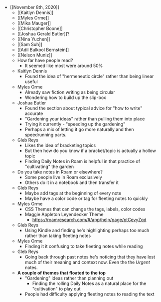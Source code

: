 - [[November 8th, 2020]]
    - [[Kaitlyn Dennis]]
    - [[Myles Orme]]
    - [[Mika Mauger]]
    - [[Christopher Boone]]
    - [[Joshua Gerald Butler]]?
    - [[Nina Yuchen]]
    - [[Sam Suh]]
    - [[Adil Bulkool Bernstein]]
    - [[Nelson Muniz]]
    - How far have people read?
        - It seemed like most were around 50%
    - Kaitlyn Dennis
        - Found the idea of "hermeneutic circle" rather than being linear useful
    - Myles Orme
        - Already saw fiction writing as being circular
        - Wondering how to build up the slip-box
    - Joshua Butler
        - Found the section about typical advice for "how to write" accurate
        - "Gardening your ideas" rather than pulling them into place
        - Trying it currently - "speeding up the gardening"
        - Perhaps a mix of letting it go more naturally and then speedrunning parts.
    - Gleb Reys
        - Likes the idea of bracketing topics
        - But then how do you know if a bracket/topic is actually a hollow topic
        - Finding Daily Notes in Roam is helpful in that practice of "cultivating" the garden
    - Do you take notes in Roam or elsewhere?
        - Some people live in Roam exclusively
        - Others do it in a notebook and then transfer it
    - Gleb Reys
        - Maybe add tags at the beginning of every note
        - Maybe have a color code or tag for fleeting notes to quickly 
    - Myles Orme
        - CSS Themes that can change the tags, labels, color codes
        - Maggie Appleton Leyendecker Theme
            - https://roamresearch.com/#/app/help/page/ptCevyZqd
    - Gleb Reys
        - Using Kindle and finding he's highlighting perhaps too much rather than taking fleeting notes
    - Myles Orme
        - Finding it it confusing to take fleeting notes while reading
    - Gleb Reys 
        - Going back through past notes he's noticing that they have lost much of their meaning and context now. Even the the *Urgent* notes.
    - **A couple of themes that floated to the top**
        - "Gardening" ideas rather than planning out
            - Finding the rolling Daily Notes as a natural place for the "cultivation" to play out
        - People had difficulty applying fleeting notes to reading the text
